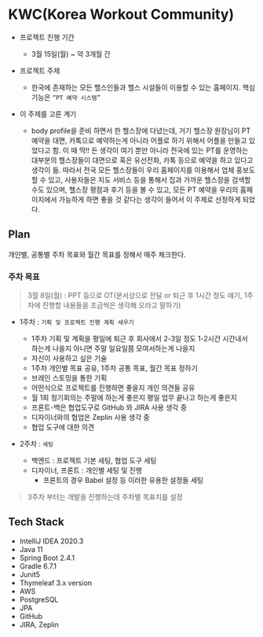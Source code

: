 # KWC(Korea Workout Community)

- 프로젝트 진행 기간 
  - 3월 15일(월) ~ 약 3개월 간

- 프로젝트 주제 
  - 한국에 존재하는 모든 헬스인들과 헬스 시설들이 이용할 수 있는 홈페이지. 핵심 기능은 `“PT 예약 시스템”`

- 이 주제를 고른 계기 
  - body profile을 준비 하면서 한 헬스장에 다녔는데, 거기 헬스장 원장님이 PT 예약을 대면, 카톡으로 예약하는게 아니라 어플로 하기 위해서 어플을 만들고 있었다고 함. 이 때 딱!! 든 생각이 여기 뿐만 아니라 전국에 있는 PT를 운영하는 대부분의 헬스장들이 대면으로 혹은 유선전화, 카톡 등으로 예약을 하고 있다고 생각이 듦. 
따라서 전국 모든 헬스장들이 우리 홈페이지를 이용해서 업체 홍보도 할 수 있고, 사용자들은 지도 서비스 등을 통해서 집과 가까운 헬스장을 검색할 수도 있으며, 헬스장 평점과 후기 등을 볼 수 있고, 모든 PT 예약을 우리의 홈페이지에서 가능하게 하면 좋을 것 같다는 생각이 들어서 이 주제로 선정하게 되었다.

## Plan

개인별, 공통별 주차 목표와 월간 목표를 정해서 매주 체크한다.

### 주차 목표

> 3월 8일(월) : PPT 등으로 OT(문서상으로 전달 or 퇴근 후 1시간 정도 얘기, 1주차에 진행할 내용들을 조금씩은 생각해 오라고 말하기)

- 1주차 : `기획 및 프로젝트 진행 계획 세우기`
  - 1주차 기획 및 계획을 평일에 퇴근 후 회사에서 2-3일 정도 1-2시간 시간내서 하는게 나을지 아니면 주말 일요일쯤 모여서하는게 나을지
  - 자신이 사용하고 싶은 기술
  - 1주차 개인별 목표 공유, 1주차 공통 목표, 월간 목표 정하기
  - 브레인 스토밍을 통한 기획
  - 어떤식으로 프로젝트를 진행하면 좋을지 개인 의견들 공유
  - 월 1회 정기회의는 주말에 하는게 좋은지 평일 업무 끝나고 하는게 좋은지
  - 프론트-백은 협업도구로 GitHub 와 JIRA 사용 생각 중
  - 디자이너와의 협업은 Zeplin 사용 생각 중
  - 협업 도구에 대한 의견

- 2주차 : `세팅`
  - 백엔드 : 프로젝트 기본 세팅, 협업 도구 세팅
  - 디자이너, 프론트 : 개인별 세팅 및 진행
    - 프론트의 경우 Babel 설정 등 이러한 유용한 설정들 세팅

> 3주차 부터는 개발을 진행하는데 주차별 목표치를 설정

## Tech Stack

- IntelliJ IDEA 2020.3
- Java 11
- Spring Boot 2.4.1
- Gradle 6.7.1
- Junit5
- Thymeleaf 3.x version
- AWS
- PostgreSQL
- JPA
- GitHub
- JIRA, Zeplin


